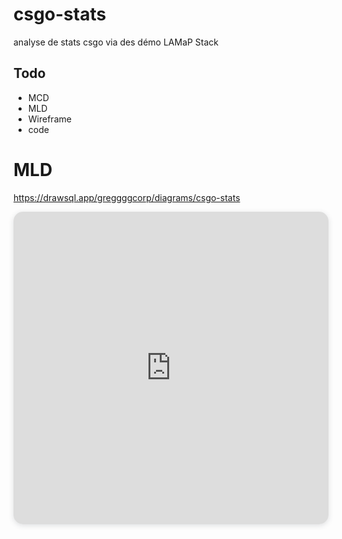 # csgo-stats
analyse de stats csgo via des démo
LAMaP Stack 

## Todo
- MCD
- MLD
- Wireframe
- code

# MLD
https://drawsql.app/greggggcorp/diagrams/csgo-stats
<iframe width="100%" height="500px" style="box-shadow: 0 2px 8px 0 rgba(63,69,81,0.16); border-radius:15px;" allowtransparency="true" allowfullscreen="true" scrolling="no" title="Embedded DrawSQL IFrame" frameborder="0" src="https://drawsql.app/greggggcorp/diagrams/csgo-stats/embed"></iframe>
